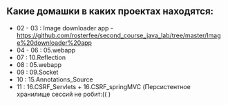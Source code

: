 Какие домашки в каких проектах находятся:
---------------------------------------------
* 02 - 03 : Image downloader app - https://github.com/rosterfee/second_course_java_lab/tree/master/Image%20downloader%20app
* 04 - 06 : 05.webapp
* 07 : 10.Reflection
* 08 : 05.webapp
* 09 : 09.Socket
* 10 : 15.Annotations_Source
* 11 : 16.CSRF_Servlets + 16.CSRF_springMVC (Персистентное хранилище сессий не робит:(( )
        
